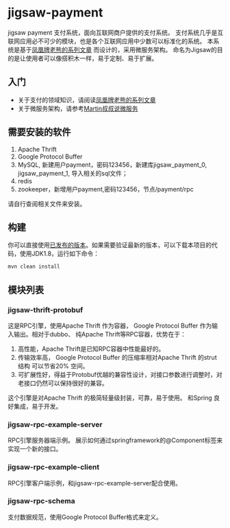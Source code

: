 # jigsaw-payment

jigsaw payment 支付系统，面向互联网商户提供的支付系统。 支付系统几乎是互联网应用必不可少的模块，也是各个互联网应用中少数可以标准化的系统。 
本系统是基于[凤凰牌老熊的系列文章](http://blog.lixf.cn) 而设计的，采用微服务架构。 命名为Jigsaw的目的是让使用者可以像搭积木一样，易于定制、易于扩展。 

## 入门

- 关于支付的领域知识，请阅读[凤凰牌老熊的系列文章](http://blog.lixf.cn) 
- 关于微服务架构，请参考[Martin叔叔说微服务](https://martinfowler.com/articles/microservices.html)

## 需要安装的软件

1. Apache Thrift
2. Google Protocol Buffer
3. MySQL, 新建用户payment，密码123456，新建库jigsaw_payment_0, jigsaw_payment_1, 导入相关的sql文件； 
4. redis
5. zookeeper，新增用户payment,密码123456，节点/payment/rpc

请自行查阅相关文件来安装。

## 构建 

你可以直接使用[已发布的版本](http://repo.lixf.cn)。如果需要验证最新的版本，可以下载本项目的代码，使用JDK1.8，运行如下命令：

```javascript
mvn clean install
```

## 模块列表

### jigsaw-thrift-protobuf

这是RPC引擎，使用Apache Thrift 作为容器， Google Protocol Buffer 作为输入输出。相对于dubbo、 纯Apache Thrift等RPC容器，优势在于：

1.  高性能，Apache Thrift是已知RPC容器中性能最好的。 
2.  传输效率高， Google Protocol Buffer 的压缩率相对Apache Thrift 的strut 结构 可以节省20% 空间。 
3.  可扩展性好，得益于Protobuf优越的兼容性设计，对接口参数进行调整时，对老接口仍然可以保持很好的兼容。 

这个引擎是对Apache Thrift 的极简轻量级封装，可靠，易于使用。 和Spring 良好集成，易于开发。 

### jigsaw-rpc-example-server

RPC引擎服务器端示例。 展示如何通过springframework的@Component标签来实现一个新的接口。 

### jigsaw-rpc-example-client

RPC引擎客户端示例，和jigsaw-rpc-example-server配合使用。 

### jigsaw-rpc-schema

支付数据规范，使用Google Protocol Buffer格式来定义。 


